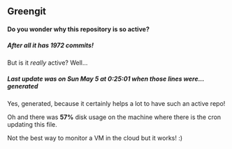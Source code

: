 ## Greengit

#### Do you wonder why this repository is so active?

##### After all it has 1972 commits!

But is it *really* active? Well...

##### Last update was on Sun May 5 at 0:25:01 when those lines were... generated

Yes, generated, because it certainly helps a lot to have such an active repo!

Oh and there was **57%** disk usage on the machine
where there is the cron updating this file.

Not the best way to monitor a VM in the cloud but it works! :)
